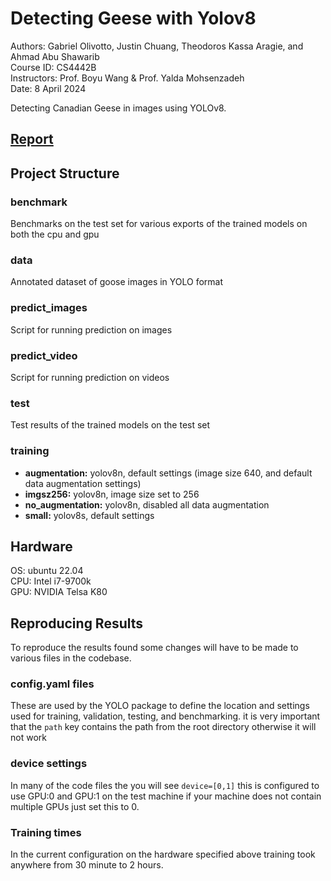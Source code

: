 # Detecting Geese with Yolov8
Authors: Gabriel Olivotto, Justin Chuang, Theodoros Kassa Aragie, and Ahmad Abu Shawarib   
Course ID: CS4442B     
Instructors: Prof. Boyu Wang & Prof. Yalda Mohsenzadeh   
Date: 8 April 2024

Detecting Canadian Geese in images using YOLOv8.

## [Report](Report.pdf)

## Project Structure
### benchmark
Benchmarks on the test set for various exports of the trained models on both the cpu and gpu

### data
Annotated dataset of goose images in YOLO format

### predict_images
Script for running prediction on images

### predict_video
Script for running prediction on videos

### test
Test results of the trained models on the test set

### training
- **augmentation:** yolov8n, default settings (image size 640, and default data augmentation settings)
- **imgsz256:** yolov8n, image size set to 256
- **no_augmentation:** yolov8n, disabled all data augmentation
- **small:** yolov8s, default settings

## Hardware
OS: ubuntu 22.04    
CPU: Intel i7-9700k     
GPU: NVIDIA Telsa K80

## Reproducing Results
To reproduce the results found some changes will have to be made to various files in the codebase.
### config.yaml files
These are used by the YOLO package to define the location and settings used for training, validation, testing, and benchmarking.
it is very important that the `path` key contains the path from the root directory otherwise it will not work
### device settings
In many of the code files the you will see `device=[0,1]` this is configured to use GPU:0 and GPU:1 on the test machine if your machine does not contain multiple GPUs just set this to 0.
### Training times
In the current configuration on the hardware specified above training took anywhere from 30 minute to 2 hours.
